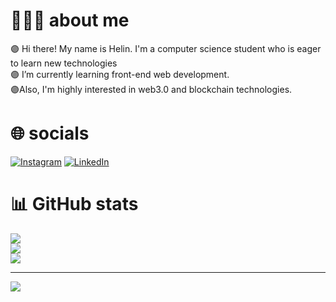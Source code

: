 # 👩🏻‍💻 about me
🟣 Hi there! My name is Helin. I'm a computer science student who is eager to learn new technologies<br>🟣 I’m currently learning front-end web development.<br>🟣Also, I'm highly interested in web3.0 and blockchain technologies.


# 🌐 socials
[![Instagram](https://img.shields.io/badge/Instagram-%23E4405F.svg?logo=Instagram&logoColor=white)](https://instagram.com/helinnakdogan) [![LinkedIn](https://img.shields.io/badge/LinkedIn-%230077B5.svg?logo=linkedin&logoColor=white)](https://linkedin.com/in/helinakdogan) 



# 📊 GitHub stats
![](https://github-readme-stats.vercel.app/api?username=helinakdogan&theme=nightowl&hide_border=false&include_all_commits=false&count_private=false)<br/>
![](https://github-readme-streak-stats.herokuapp.com/?user=helinakdogan&theme=nightowl&hide_border=false)<br/>
![](https://github-readme-stats.vercel.app/api/top-langs/?username=helinakdogan&theme=nightowl&hide_border=false&include_all_commits=false&count_private=false&layout=compact)

---
[![](https://visitcount.itsvg.in/api?id=helinakdogan&icon=7&color=5)](https://visitcount.itsvg.in)

